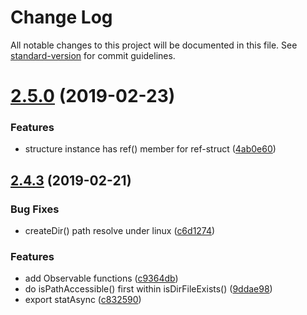 # Change Log

All notable changes to this project will be documented in this file. See [standard-version](https://github.com/conventional-changelog/standard-version) for commit guidelines.

# [2.5.0](https://github.com/waitingsong/node-win32-def/compare/v2.4.4...v2.5.0) (2019-02-23)


### Features

* structure instance has ref() member for ref-struct ([4ab0e60](https://github.com/waitingsong/node-win32-def/commit/4ab0e60))



<a name="2.4.3"></a>
## [2.4.3](https://github.com/waitingsong/node-win32-def/compare/v2.4.2...v2.4.3) (2019-02-21)


### Bug Fixes

* createDir() path resolve under linux ([c6d1274](https://github.com/waitingsong/node-win32-def/commit/c6d1274))


### Features

* add Observable functions ([c9364db](https://github.com/waitingsong/node-win32-def/commit/c9364db))
* do isPathAccessible() first within isDirFileExists() ([9ddae98](https://github.com/waitingsong/node-win32-def/commit/9ddae98))
* export statAsync ([c832590](https://github.com/waitingsong/node-win32-def/commit/c832590))
